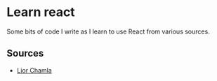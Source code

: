 # Learn react

Some bits of code I write as I learn to use React from various sources.

## Sources

* [Lior Chamla](https://www.youtube.com/watch?v=no82oluCZag)
